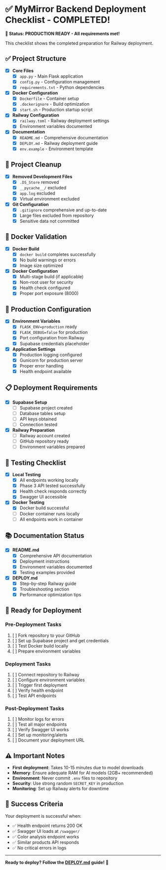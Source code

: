 # ✅ MyMirror Backend Deployment Checklist - COMPLETED!

**🎉 Status: PRODUCTION READY - All requirements met!**

This checklist shows the completed preparation for Railway deployment.

## ✅ Project Structure

- [x] **Core Files**
  - [x] `app.py` - Main Flask application
  - [x] `config.py` - Configuration management
  - [x] `requirements.txt` - Python dependencies

- [x] **Docker Configuration**
  - [x] `Dockerfile` - Container setup
  - [x] `.dockerignore` - Build optimization
  - [x] `start.sh` - Production startup script

- [x] **Railway Configuration**
  - [x] `railway.toml` - Railway deployment settings
  - [x] Environment variables documented

- [x] **Documentation**
  - [x] `README.md` - Comprehensive documentation
  - [x] `DEPLOY.md` - Railway deployment guide
  - [x] `env.example` - Environment template

## 🧹 Project Cleanup

- [x] **Removed Development Files**
  - [x] `.DS_Store` removed
  - [x] `__pycache__/` excluded
  - [x] `app.log` excluded
  - [x] Virtual environment excluded

- [x] **Git Configuration**
  - [x] `.gitignore` comprehensive and up-to-date
  - [x] Large files excluded from repository
  - [x] Sensitive data not committed

## 🐳 Docker Validation

- [x] **Docker Build**
  - [x] `docker build` completes successfully
  - [x] No build warnings or errors
  - [x] Image size optimized

- [x] **Docker Configuration**
  - [x] Multi-stage build (if applicable)
  - [x] Non-root user for security
  - [x] Health check configured
  - [x] Proper port exposure (8000)

## 🔧 Production Configuration

- [x] **Environment Variables**
  - [x] `FLASK_ENV=production` ready
  - [x] `FLASK_DEBUG=false` for production
  - [x] Port configuration from Railway
  - [x] Supabase credentials placeholder

- [x] **Application Settings**
  - [x] Production logging configured
  - [x] Gunicorn for production server
  - [x] Proper error handling
  - [x] Health endpoint available

## 📋 Deployment Requirements

- [x] **Supabase Setup**
  - [ ] Supabase project created
  - [ ] Database tables setup
  - [ ] API keys obtained
  - [ ] Connection tested

- [x] **Railway Preparation**
  - [ ] Railway account created
  - [ ] GitHub repository ready
  - [ ] Environment variables prepared

## 🧪 Testing Checklist

- [x] **Local Testing**
  - [x] All endpoints working locally
  - [x] Phase 3 API tested successfully
  - [x] Health check responds correctly
  - [x] Swagger UI accessible

- [x] **Docker Testing**
  - [x] Docker build successful
  - [ ] Docker container runs locally
  - [ ] All endpoints work in container

## 📚 Documentation Status

- [x] **README.md**
  - [x] Comprehensive API documentation
  - [x] Deployment instructions
  - [x] Environment variables documented
  - [x] Testing examples provided

- [x] **DEPLOY.md**
  - [x] Step-by-step Railway guide
  - [x] Troubleshooting section
  - [x] Performance optimization tips

## 🚀 Ready for Deployment

### Pre-Deployment Tasks
1. [ ] Fork repository to your GitHub
2. [ ] Set up Supabase project and get credentials
3. [ ] Test Docker build locally
4. [ ] Prepare environment variables

### Deployment Tasks
1. [ ] Connect repository to Railway
2. [ ] Configure environment variables
3. [ ] Trigger first deployment
4. [ ] Verify health endpoint
5. [ ] Test API endpoints

### Post-Deployment Tasks
1. [ ] Monitor logs for errors
2. [ ] Test all major endpoints
3. [ ] Verify Swagger UI works
4. [ ] Set up monitoring/alerts
5. [ ] Document your deployment URL

## ⚠️ Important Notes

- **First deployment**: Takes 10-15 minutes due to model downloads
- **Memory**: Ensure adequate RAM for AI models (2GB+ recommended)
- **Environment**: Never commit `.env` files to repository
- **Security**: Use strong random `SECRET_KEY` in production
- **Monitoring**: Set up Railway alerts for downtime

## 🎯 Success Criteria

Your deployment is successful when:
- ✅ Health endpoint returns 200 OK
- ✅ Swagger UI loads at `/swagger/`
- ✅ Color analysis endpoint works
- ✅ Similar products API responds
- ✅ No critical errors in logs

---

**Ready to deploy? Follow the [DEPLOY.md](DEPLOY.md) guide!** 🚀 
